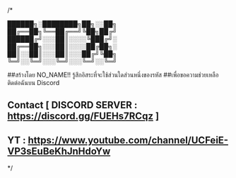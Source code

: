 /*

  ██████╗░████████╗██╗░░██╗           
  ██╔══██╗╚══██╔══╝╚██╗██╔╝          
  ██████╔╝░░░██║░░░░╚███╔╝░          
  ██╔══██╗░░░██║░░░░██╔██╗░          
  ██║░░██║░░░██║░░░██╔╝╚██╗          
  ╚═╝░░╚═╝░░░╚═╝░░░╚═╝░░╚═╝          

  
   ##สร้างโดย NO_NAME!! รู้สึกอิสระที่จะใช้ส่วนใดส่วนหนึ่งของรหัส
   ##เพื่อขอความช่วยเหลือติดต่อฉันบน Discord
   ## Contact    [ DISCORD SERVER :  https://discord.gg/FUEHs7RCqz ]
   ## YT : https://www.youtube.com/channel/UCFeiE-VP3sEuBeKhJnHdoYw
*/
